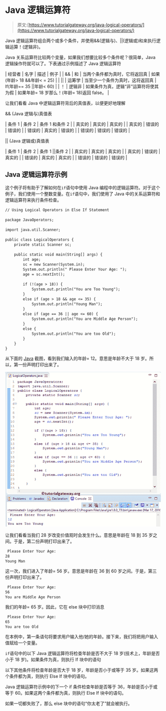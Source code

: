 # Java 逻辑运算符

> 原文:[https://www.tutorialgateway.org/java-logical-operators/](https://www.tutorialgateway.org/java-logical-operators/)

Java 逻辑运算符组合两个或多个条件，并使用&&(逻辑与)、||(逻辑或)和来执行逻辑运算！(逻辑非)。

Java 关系运算符比较两个变量，如果我们想要比较多个条件呢？很简单，Java 逻辑操作符就可以了。下表通过示例描述了 Java 逻辑运算符

| 经营者 | 名字 | 描述 | 例子 |
| && | 和 | 当两个条件都为真时，它将返回真 | 如果(年龄> 18 &&年龄< = 25) |
| &#124;&#124; | 运筹学 | 当至少一个条件为真时，这将返回真 | If(年龄== 35 &#124;&#124;年龄< 60) |
| ！ | 逻辑非 | 如果条件为真，逻辑“非”运算符将使其为假 | 如果年龄= 18 岁那么！(年龄= 18)返回 false。 |

让我们看看 Java 中逻辑运算符背后的真值表，以便更好地理解

&& (Java 逻辑与)真值表

| 条件 1 | 条件 2 | 条件 1 和条件 2 |
| 真实的 | 真实的 | 真实的 |
| 真实的 | 错误的 | 错误的 |
| 错误的 | 真实的 | 错误的 |
| 错误的 | 错误的 | 错误的 |

|| (Java 逻辑或)真值表

| 条件 1 | 条件 2 | 条件 1 &#124;&#124;条件 2 |
| 真实的 | 真实的 | 真实的 |
| 真实的 | 错误的 | 真实的 |
| 错误的 | 真实的 | 真实的 |
| 错误的 | 错误的 | 错误的 |

## Java 逻辑运算符示例

这个例子将有助于了解如何在`if`语句中使用 Java 编程中的逻辑运算符。对于这个例子，我们使用一个整数变量。在`if`语句中，我们使用了 Java 中的关系运算符和逻辑运算符来执行条件检查。

```
// Using Logical Operators in Else If Statement

package JavaOperators;

import java.util.Scanner;

public class LogicalOperators {
	private static Scanner sc;

	public static void main(String[] args) {
		int age;
		sc = new Scanner(System.in);
		System.out.println(" Please Enter Your Age: ");
		age = sc.nextInt();

		if (!(age > 18)) {
			System.out.println("You are Too Young");
		}
		else if (age > 18 && age <= 35) {
			System.out.println("Young Man");
		}
		else if (age == 36 || age <= 60) {
			System.out.println("You are Middle Age Person");
		}
		else {
			System.out.println("You are too Old");
		}
	}
}
```

从下面的 [Java](https://www.tutorialgateway.org/java-tutorial/) 截图，看到我们输入的年龄= 12。意思是年龄不大于 18 岁。所以，第一份声明打印出来了。

![Java Logical Operators 1](img/09047cb5a31d589409ddb31744d59165.png)

让我们看看当我们 28 岁改变价值观时会发生什么。意思是年龄在 18 到 35 岁之间。于是，第二份声明打印出来了。

```
 Please Enter Your Age: 
28
Young Man
```

这一次，我们进入了年龄= 56 岁。意思是年龄在 36 到 60 岁之间。于是，第三份声明打印出来了。

```
 Please Enter Your Age: 
56
You are Middle Age Person
```

我们的年龄= 65 岁。因此，它在 else 块中打印消息

```
 Please Enter Your Age: 
65
You are too Old
```

在本例中，第一条语句将要求用户输入他/她的年龄。接下来，我们将把用户输入值赋给一个变量。

`if`语句中的以下 Java 逻辑运算符将检查年龄是否不大于 18 岁(技术上，年龄是否小于 18 岁)。如果条件为真，则执行 If 块中的语句

以下其他条件将检查年龄是否大于 18 岁，年龄是否小于或等于 35 岁。如果这两个条件都为真，则执行 Else If 块中的语句。

Java 逻辑运算符示例中的下一个 if 条件检查年龄是否等于 36，年龄是否小于或等于 60。如果这两个条件都为真，则执行 Else If 块中的语句。

如果一切都失败了，那么 else 块中的语句“你太老了”就会被执行。